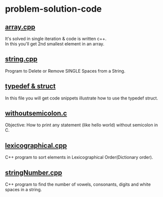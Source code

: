 # problem-solution-code
## [array.cpp](https://github.com/yuvraj2711/problem-solution-code/blob/master/array.cpp)
  It's solved in single iteration & code is written c++.<br>
  In this you'll get 2nd smallest element in an array.
## [string.cpp](https://github.com/yuvraj2711/problem-solution-code/blob/master/string.cpp)
   Program to Delete or Remove SINGLE Spaces from a String.
## [typedef & struct](https://github.com/yuvraj2711/problem-solution-code/blob/master/typedef%20%26%20struct)
In this file you will get code snippets illustrate how to use the typedef struct.
## [withoutsemicolon.c](https://github.com/yuvraj2711/problem-solution-code/blob/master/withoutsemicolon.c)
Objective: How to print any statement (like hello world) without semicolon in C.
## [lexicographical.cpp](https://github.com/yuvraj2711/problem-solution-code/blob/master/lexicographical.cpp)
C++ program to sort elements in Lexicographical Order(Dictionary order).
## [stringNumber.cpp](https://github.com/yuvraj2711/problem-solution-code/blob/master/stringNumber.cpp)
C++ program to find the number of vowels, consonants, digits and white spaces in a string.
